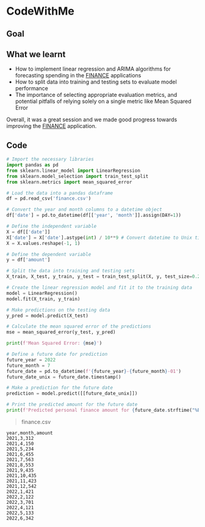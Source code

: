 # CodeWithMe

## Goal

## What we learnt

- How to implement linear regression and ARIMA algorithms for forecasting spending in the [FINANCE](https://github.com/saleem-hadad/finance) applications
- How to split data into training and testing sets to evaluate model performance
- The importance of selecting appropriate evaluation metrics, and potential pitfalls of relying solely on a single metric like Mean Squared Error

Overall, it was a great session and we made good progress towards improving the [FINANCE](https://github.com/saleem-hadad/finance) application.

## Code

```python
# Import the necessary libraries
import pandas as pd
from sklearn.linear_model import LinearRegression
from sklearn.model_selection import train_test_split
from sklearn.metrics import mean_squared_error

# Load the data into a pandas dataframe
df = pd.read_csv('finance.csv')

# Convert the year and month columns to a datetime object
df['date'] = pd.to_datetime(df[['year', 'month']].assign(DAY=1))

# Define the independent variable
X = df[['date']]
X['date'] = X['date'].astype(int) / 10**9 # Convert datetime to Unix timestamp
X = X.values.reshape(-1, 1)

# Define the dependent variable
y = df['amount']

# Split the data into training and testing sets
X_train, X_test, y_train, y_test = train_test_split(X, y, test_size=0.2, random_state=42)

# Create the linear regression model and fit it to the training data
model = LinearRegression()
model.fit(X_train, y_train)

# Make predictions on the testing data
y_pred = model.predict(X_test)

# Calculate the mean squared error of the predictions
mse = mean_squared_error(y_test, y_pred)

print(f'Mean Squared Error: {mse}')

# Define a future date for prediction
future_year = 2022
future_month = 7
future_date = pd.to_datetime(f'{future_year}-{future_month}-01')
future_date_unix = future_date.timestamp()

# Make a prediction for the future date
prediction = model.predict([[future_date_unix]])

# Print the predicted amount for the future date
print(f'Predicted personal finance amount for {future_date.strftime("%B %Y")}: {prediction[0]}')
```

> finance.csv

```csv
year,month,amount
2021,3,312
2021,4,150
2021,5,234
2021,6,455
2021,7,563
2021,8,553
2021,9,435
2021,10,435
2021,11,423
2021,12,542
2022,1,421
2022,2,122
2022,3,701
2022,4,121
2022,5,133
2022,6,342
```
